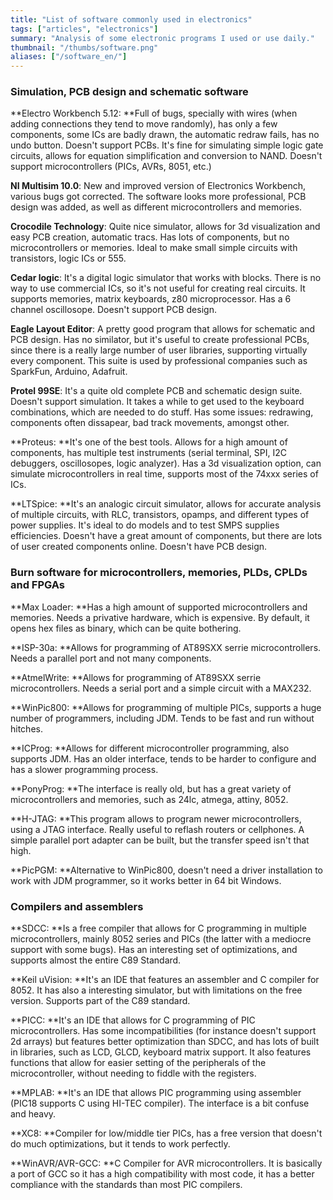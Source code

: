 ```yaml
---
title: "List of software commonly used in electronics"
tags: ["articles", "electronics"]
summary: "Analysis of some electronic programs I used or use daily."
thumbnail: "/thumbs/software.png"
aliases: ["/software_en/"]
---
```


### Simulation, PCB design and schematic software
**Electro Workbench 5.12: **Full of bugs, specially with wires (when adding connections they tend to move randomly), has only a few components, some ICs are badly drawn, the automatic redraw fails, has no undo button. Doesn't support PCBs. It's fine for simulating simple logic gate circuits, allows for equation simplification and conversion to NAND. Doesn't support microcontrollers (PICs, AVRs, 8051, etc.)

**NI Multisim 10.0**: New and improved version of Electronics Workbench, various bugs got corrected. The software looks more professional, PCB design was added, as well as different microcontrollers and memories.
	
**Crocodile Technology**: Quite nice simulator, allows for 3d visualization and easy PCB creation, automatic tracs. Has lots of components, but no microcontrollers or memories. Ideal to make small simple circuits with transistors, logic ICs or 555.

**Cedar logic**: It's a digital logic simulator that works with blocks. There is no way to use commercial ICs, so it's not useful for creating real circuits. It supports memories, matrix keyboards, z80 microprocessor. Has a 6 channel oscillosope. Doesn't support PCB design.

**Eagle Layout Editor**: A pretty good program that allows for schematic and PCB design. Has no similator, but it's useful to create professional PCBs, since there is a really large number of user libraries, supporting virtually every component. This suite is used by professional companies such as SparkFun, Arduino, Adafruit.

**Protel 99SE**: It's a quite old complete PCB and schematic design suite. Doesn't support simulation. It takes a while to get used to the keyboard combinations, which are needed to do stuff. Has some issues: redrawing, components often dissapear, bad track movements, amongst other.

**Proteus: **It's one of the best tools. Allows for a high amount of components, has multiple test instruments (serial terminal, SPI, I2C debuggers, oscillosopes, logic analyzer). Has a 3d visualization option, can simulate microcontrollers in real time, supports most of the 74xxx series of ICs. 

**LTSpice: **It's an analogic circuit simulator, allows for accurate analysis of multiple circuits, with RLC, transistors, opamps, and different types of power supplies. It's ideal to do models and to test SMPS supplies efficiencies. Doesn't have a great amount of components, but there are lots of user created components online. Doesn't have PCB design.
	
### Burn software for microcontrollers, memories, PLDs, CPLDs and FPGAs

**Max Loader: **Has a high amount of supported microcontrollers and memories. Needs a privative hardware, which is expensive. By default, it opens hex files as binary, which can be quite bothering.

**ISP-30a: **Allows for programming of AT89SXX serrie microcontrollers. Needs a parallel port and not many components.

**AtmelWrite: **Allows for programming of AT89SXX serrie microcontrollers. Needs a serial port and a simple circuit with a MAX232.

**WinPic800: **Allows for programming of multiple PICs, supports a huge number of programmers, including JDM. Tends to be fast and run without hitches.

**ICProg: **Allows for different microcontroller programming, also supports JDM. Has an older interface, tends to be harder to configure and has a slower programming process.

**PonyProg: **The interface is really old, but has a great variety of microcontrollers and memories, such as 24lc, atmega, attiny, 8052.

**H-JTAG: **This program allows to program newer microcontrollers, using a JTAG interface. Really useful to reflash routers or cellphones. A simple parallel port adapter can be built, but the transfer speed isn't that high.

**PicPGM: **Alternative to WinPic800, doesn't need a driver installation to work with JDM programmer, so it works better in 64 bit Windows.

### Compilers and assemblers
**SDCC: **Is a free compiler that allows for C programming in multiple microcontrollers, mainly 8052 series and PICs (the latter with a mediocre support with some bugs). Has an interesting set of optimizations, and supports almost the entire C89 Standard.

**Keil uVision: **It's an IDE that features an assembler and C compiler for 8052. It has also a interesting simulator, but with limitations on the free version. Supports part of the C89 standard.

**PICC: **It's an IDE that allows for C programming of PIC microcontrollers. Has some incompatibilities (for instance doesn't support 2d arrays) but features better optimization than SDCC, and has lots of built in libraries, such as LCD, GLCD, keyboard matrix support. It also features functions that allow for easier setting of the peripherals of the microcontroller, without needing to fiddle with the registers.

**MPLAB: **It's an IDE that allows PIC programming using assembler (PIC18 supports C using HI-TEC compiler). The interface is a bit confuse and heavy.

**XC8: **Compiler for low/middle tier PICs, has a free version that doesn't do much optimizations, but it tends to work perfectly.

**WinAVR/AVR-GCC: **C Compiler for AVR microcontrollers. It is basically a port of GCC so it has a high compatibility with most code, it has a better compliance with the standards than most PIC compilers.

